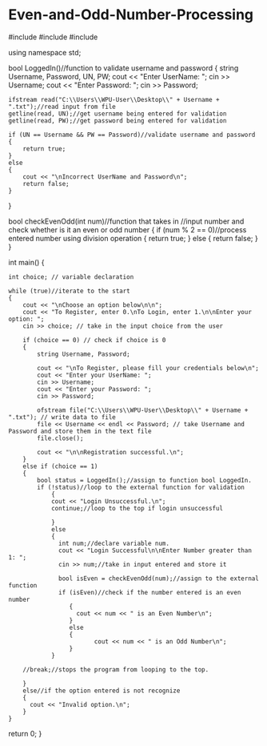 # Even-and-Odd-Number-Processing

#include <iostream>
#include <fstream>
#include <string>

using namespace std;

bool LoggedIn()//function to validate username and password
{
    string Username, Password, UN, PW;
    cout << "Enter UserName: ";
    cin >> Username;
    cout << "Enter Password: ";
    cin >> Password;

    ifstream read("C:\\Users\\WPU-User\\Desktop\\" + Username + ".txt");//read input from file
    getline(read, UN);//get username being entered for validation
    getline(read, PW);//get password being entered for validation

    if (UN == Username && PW == Password)//validate username and password
    {
        return true;
    }
    else
    {
        cout << "\nIncorrect UserName and Password\n";
        return false;
    }
}

bool checkEvenOdd(int num)//function that takes in
//input number and check whether is it an even or odd number
{
    if (num % 2 == 0)//process entered number using division operation
    {
        return true;
    }
    else
    {
        return false;
    }
}

int main()
{

    int choice; // variable declaration

    while (true)//iterate to the start
    {
    	cout << "\nChoose an option below\n\n";
        cout << "To Register, enter 0.\nTo Login, enter 1.\n\nEnter your option: ";
        cin >> choice; // take in the input choice from the user

        if (choice == 0) // check if choice is 0
        {
            string Username, Password;

            cout << "\nTo Register, please fill your credentials below\n";
            cout << "Enter your UserName: ";
            cin >> Username;
            cout << "Enter your Password: ";
            cin >> Password;

            ofstream file("C:\\Users\\WPU-User\\Desktop\\" + Username + ".txt"); // write data to file
            file << Username << endl << Password; // take Username and Password and store them in the text file
            file.close();

            cout << "\n\nRegistration successful.\n";
        }
        else if (choice == 1)
        {
        	bool status = LoggedIn();//assign to function bool LoggedIn.
        	if (!status)//loop to the external function for validation
        		{
        		cout << "Login Unsuccessful.\n";
        	    continue;//loop to the top if login unsuccessful

        	    }
        	    else
        	    {
        	      int num;//declare variable num.
        	      cout << "Login Successful\n\nEnter Number greater than 1: ";
        	      cin >> num;//take in input entered and store it

        	      bool isEven = checkEvenOdd(num);//assign to the external function
        	      if (isEven)//check if the number entered is an even number
        	         {
        	           cout << num << " is an Even Number\n";
        	         }
        	         else
        	         {
        	                cout << num << " is an Odd Number\n";
        	         }
        	    }

        //break;//stops the program from looping to the top.

        }
        else//if the option entered is not recognize
        {
          cout << "Invalid option.\n";
        }
    }
   return 0;
}

